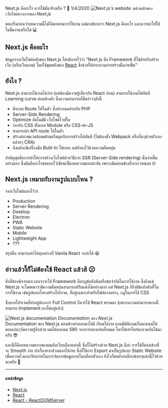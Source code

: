 Next.js คืออะไร ควรใช้มันจริงหรือ ? 🤔
1/4/2020
![Next.js's website](/next-js-thumbnail.png)
*หน้าหลักของเว็บไซต์ทางการของ Next.js*

ขอเกริ่นก่อนว่าบทความนี้ไม่ได้มาสอนการใช้งาน แต่มาอธิบายว่า Next.js คืออะไร และควรนำไปใช้ในชิ้นงานหรือไม่  💻
## Next.js คืออะไร
ข้อมูลจากเว็บไซต์หลักของ Next.js ได้อธิบายไว้ว่า "Next.js คือ Framework ที่ใช้สำหรับสร้างเว็บ (หรือเว็บแอพ) โดยใช้ขุมพลังของ [React](https://reactjs.org/) ซึ่งช่วยให้กระบวนการสร้างนั้นง่ายขึ้น"
  
## ยังไง ?
Next.js สามารถใช้งานได้ง่าย (แต่ต้องมีความรู้เกี่ยวกับ React ก่อน) สามารถใช้งานได้ทันที Learning curve ค่อนข้างต่ำ ซึ่งความสามารถก็มีคร่าวๆดังนี้
* มีระบบ Route ให้ในตัว ซึ่งทำงานคล้ายกับ PHP  
* Server-Side Rendering
* Optimize อัตโนมัติ เว็บไซต์ไวปรี๊ด
* รองรับ CSS ทั้งแบบ Module หรือ CSS-in-JS
* สามารถทำ API route ได้ในตัว
* สร้างสภาพแวดล้อมพร้อมเริ่มลุยกับการสร้างได้ทันที (ไม่ต้องตั้ง Webpack หรืออื่นๆด้วยตัวเอง คล้ายๆ CRA)
* ถึงแม้จะมีเครื่องมือ Bulit-In ให้เยอะ แต่ยังคงไว้ด้วยความยืดหยุ่น

สำคัญสุดคือการทำให้การสร้างเว็บไซต์ด้วยวิธีการ SSR (Server-Side rendering) นั้นง่ายขึ้นอย่างมาก ซึ่งมันคืออะไรขอแยกไว้เขียนเป็นบทความแยกล่ะกัน เพราะมันค่อนข้างที่จะยาวหน่อย 🤓

## Next.js เหมาะกับงานรูปแบบไหน ?
จากเว็บไซต์บอกไว้ว่า
* Production
* Server Rendering
* Desktop
* Electron
* PWA
* Static Website
* Mobile
* Lightweight App
* ???

สรุปคือ สามารถทำได้ทุกอย่างที่ Vanila React จะทำได้ 😆

## อ่าวแล้วงี้ก็ไม่ต้องใช้ React แล้วสิ 😕
สิ่งที่ต้องพิจารณาเวลาเราจะใช้ Framework คือกฏข้อบังคับหรือข้อจำกัดในการใช้งาน ซึ่งถึงแม้ Next.js จะโฆษณาว่ามีความยืดหยุ่นสามารถปรับแต่งได้อย่างมาก แต่ Next.js ก็ยังมีข้อบังคับที่ในการใช้งาน เช่นรูปแบบโครงสร้างโปรเจค, ที่อยู่เฉพาะสำหรับไฟล์บางอย่าง, กฏในการใช้ CSS

ซึ่งหากโปรเจคที่ทำอยู่ต้องการ Full Control ก็ควรใช้ React ธรรมดา (เพราะความสามารถพวกนี้สามารถ Implement เองได้อยู่แล้ว)

![Next.js documentation](/next-js-doc.png)
*Documentation ของ Next.js*  
Documentation ของ Next.js ค่อนข้างทำออกมาได้ดี เรียนได้ง่าย แถมมีมินิเกมเก็บคะแนนให้ตอบเล่นๆวัดความรู้อีกด้วย ผมได้คะแนน 590 จากการลองเล่นทั้งหมด ใครได้เท่าไหร่มาอวดกันได้นะครับ 😎
  
และนี่ก็คือบทความแรกของผมกับเว็บบล็อกแห่งนี้ ซึ่งก็ได้สร้างด้วย Next.js นี่ล่ะ การใช้ก็ค่อนข้างที่จะ Smooth ง่าย ทำเรื่องยากส่วนมากให้ง่าย ซึ่งก็ใช้การ Export มาเป็นรูปแบบ Static Website เพื่อความไวและเรียบง่ายในการจัดการข้อมูลภายในบล็อกตัวเอง ยังไงก็ขอฝากบล็อกน้อยๆแห่งนี้ไว้ด้วยนะครับ 💓

---
#### แหล่งข้อมูล
* [Next.js](https://nextjs.org/)
* [React](https://reactjs.org/)
* [React - ReactDOMServer](https://reactjs.org/docs/react-dom-server.html)
